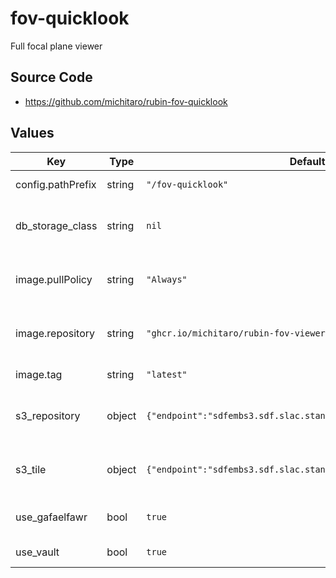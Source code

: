 # fov-quicklook

Full focal plane viewer

## Source Code

* <https://github.com/michitaro/rubin-fov-quicklook>

## Values

| Key | Type | Default | Description |
|-----|------|---------|-------------|
| config.pathPrefix | string | `"/fov-quicklook"` | URL path prefix |
| db_storage_class | string | `nil` | Storage class to use for the database |
| image.pullPolicy | string | `"Always"` | Pull policy for the fov-quicklook image |
| image.repository | string | `"ghcr.io/michitaro/rubin-fov-viewer"` | Image to use in the fov-quicklook deployment |
| image.tag | string | `"latest"` | Tag of image to use |
| s3_repository | object | `{"endpoint":"sdfembs3.sdf.slac.stanford.edu:443","secure":true}` | S3 configuration for the repository |
| s3_tile | object | `{"endpoint":"sdfembs3.sdf.slac.stanford.edu:443","secure":true}` | S3 configuration for the tile storage |
| use_gafaelfawr | bool | `true` | Use gafaelfawr to authenticate |
| use_vault | bool | `true` | Use vault to store secrets |
